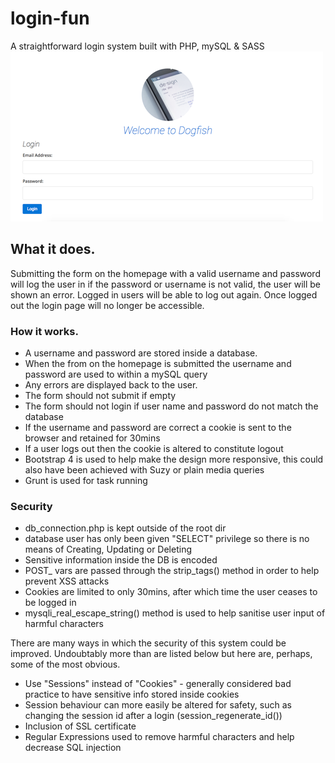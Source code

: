 # login-fun
A straightforward login system built with PHP, mySQL &amp; SASS
<img src="screencap.png">
<h2> What it does. </h2>
<p> Submitting the form on the homepage with a valid username and password will log the user in
if the password or username is not valid, the user will be shown an error. Logged in users will be
able to log out again. Once logged out the login page will no longer be accessible. </p>
<h3> How it works. </h3>
<ul>  
<li> A username and password are stored inside a database. </li>
<li> When the from on the homepage is submitted the username and password are used to within a mySQL query </li>
<li> Any errors are displayed back to the user. </li>
<li> The form should not submit if empty </li>
<li> The form should not login if user name and password do not match the database </li>
<li> If the username and password are correct a cookie is sent to the browser and retained for 30mins </li>
<li> If a user logs out then the cookie is altered to constitute logout </li>
<li> Bootstrap 4 is used to help make the design more responsive, this could also have been achieved with Suzy or plain media queries </li>
<li> Grunt is used for task running </li>
</ul>
<h3> Security </h3>
<ul>  
<li>db_connection.php is kept outside of the root dir</li>
<li> database user has only been given "SELECT" privilege so there is no means of Creating, Updating or Deleting</li>
<li>Sensitive information inside the DB is encoded </li>
<li>POST_ vars are passed through the strip_tags() method in order to help prevent XSS attacks</li>
<li> Cookies are limited to only 30mins, after which time the user ceases to be logged in</li>
<li> mysqli_real_escape_string() method is used to help sanitise user input of harmful characters </li>
</ul>
There are many ways in which the security of this system could be improved. Undoubtably more than are listed below but
here are, perhaps, some of the most obvious.
<ul>
<li>Use "Sessions" instead of "Cookies" - generally considered bad practice to have sensitive info stored inside cookies</li>
<li>Session behaviour can more easily be altered for safety, such as changing the session id after a login (session_regenerate_id())</li>
<li> Inclusion of SSL certificate </li>
<li> Regular Expressions used to remove harmful characters and help decrease SQL injection </li>
</ul>
